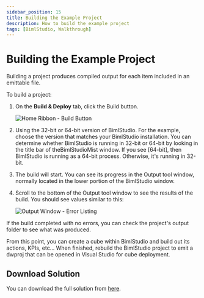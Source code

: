 ```yaml
---
sidebar_position: 15
title: Building the Example Project
description: How to build the example project
tags: [BimlStudio, Walkthrough]
---
```

# Building the Example Project

Building a project produces compiled output for each item included in an emittable file.

To build a project:

1. On the **Build & Deploy** tab, click the Build button.

    ![Home Ribbon - Build Button](/img/bimlstudio/012_Step01.png)

1. Using the 32-bit or 64-bit version of BimlStudio. For the example, choose the version that matches your BimlStudio installation.
    You can determine whether BimlStudio is running in 32-bit or 64-bit by looking in the title bar of theBimlStudioMist window. If you see [64-bit], then BimlStudio is running as a 64-bit process. Otherwise, it's running in 32-bit.

1. The build will start. You can see its progress in the Output tool window, normally located in the lower portion of the BimlStudio window.

1. Scroll to the bottom of the Output tool window to see the results of the build. You should see values similar to this:

    ![Output Window - Error Listing](/img/bimlstudio/012_Step04.png)

If the build completed with no errors, you can check the project's output folder to see what was produced.

From this point, you can create a cube within BimlStudio and build out its actions, KPIs, etc... When finished, rebuild the BimlStudio project to emit a dwproj that can be opened in Visual Studio for cube deployment.

## Download Solution

You can download the full solution from [here](https://www.varigence.com/downloads/adventureworksltsample.zip).
